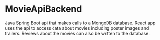 # MovieApiBackend
Java Spring Boot api that makes calls to a MongoDB database. React app uses the api to access data about movies including poster images and trailers. Reviews about the movies can also be written to the database.

